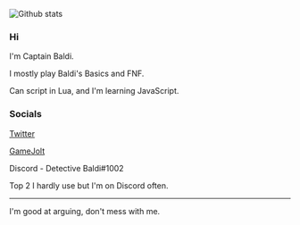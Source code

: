 ![Github stats](https://github-readme-stats.vercel.app/api?username=CaptainBaldi)

### Hi
I'm Captain Baldi.

I mostly play Baldi's Basics and FNF.

Can script in Lua, and I'm learning JavaScript.

### Socials
[Twitter](https://twitter.com/DetectiveBaldi)

[GameJolt](https://gamejolt.com/@DetectiveBaldi)

Discord - Detective Baldi#1002

Top 2 I hardly use but I'm on Discord often.
***

I'm good at arguing, don't mess with me.
